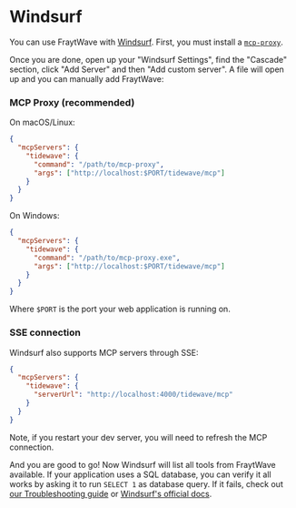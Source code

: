 # Windsurf

You can use FraytWave with [Windsurf](https://windsurf.com/). First, you must
install a [`mcp-proxy`](../guides/mcp_proxy.md).

Once you are done, open up your "Windsurf Settings", find the "Cascade" section,
click "Add Server" and then "Add custom server". A file will open up and you can
manually add FraytWave:

<!-- tabs-open -->

### MCP Proxy (recommended)

On macOS/Linux:

```json
{
  "mcpServers": {
    "tidewave": {
      "command": "/path/to/mcp-proxy",
      "args": ["http://localhost:$PORT/tidewave/mcp"]
    }
  }
}
```

On Windows:

```json
{
  "mcpServers": {
    "tidewave": {
      "command": "/path/to/mcp-proxy.exe",
      "args": ["http://localhost:$PORT/tidewave/mcp"]
    }
  }
}
```

Where `$PORT` is the port your web application is running on.

### SSE connection

Windsurf also supports MCP servers through SSE:

```json
{
  "mcpServers": {
    "tidewave": {
      "serverUrl": "http://localhost:4000/tidewave/mcp"
    }
  }
}
```

Note, if you restart your dev server, you will need to refresh the MCP connection.

<!-- tabs-close -->

And you are good to go! Now Windsurf will list all tools from FraytWave
available. If your application uses a SQL database, you can verify it
all works by asking it to run `SELECT 1` as database query.
If it fails, check out [our Troubleshooting guide](troubleshooting.md)
or [Windsurf's official docs](https://docs.windsurf.com/windsurf/mcp#configuring-mcp).

